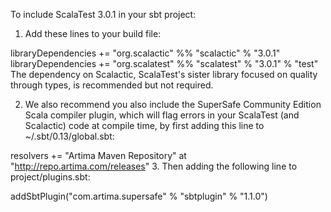 
To include ScalaTest 3.0.1 in your sbt project:

1. Add these lines to your build file:

libraryDependencies += "org.scalactic" %% "scalactic" % "3.0.1"
libraryDependencies += "org.scalatest" %% "scalatest" % "3.0.1" % "test"
The dependency on Scalactic, ScalaTest's sister library focused on quality through types, is recommended but not required.

2. We also recommend you also include the SuperSafe Community Edition Scala compiler plugin, 
which will flag errors in your ScalaTest (and Scalactic) code at compile time, by first adding 
this line to ~/.sbt/0.13/global.sbt:

resolvers += "Artima Maven Repository" at "http://repo.artima.com/releases"
3. Then adding the following line to project/plugins.sbt:

addSbtPlugin("com.artima.supersafe" % "sbtplugin" % "1.1.0")


